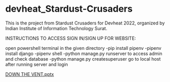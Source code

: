 # devheat_Stardust-Crusaders
This is the project from Stardust Crusaders for Devheat 2022, organized by Indian Institute of Information Technology Surat.

INSTRUCTIONS TO ACCESS SIGN IN/SIGN UP FOR WEBSITE:

open powershell terminal in the given directory
-pip install pipenv
-pipenv install django
-pipenv shell
-python manage.py runserver
to access admin and check database
-python manage.py createsuperuser
go to local host after running server and login

[DOWN THE VENT.pptx](https://github.com/Shenanigunr/devheat_Stardust-Crusaders/files/10047719/DOWN.THE.VENT.pptx)
